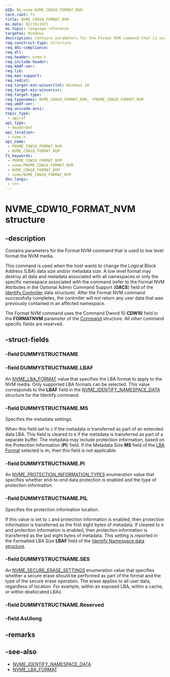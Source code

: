 ```yaml
---
UID: NS:nvme.NVME_CDW10_FORMAT_NVM
tech.root: fs
title: NVME_CDW10_FORMAT_NVM
ms.date: 02/19/2021
ms.topic: language-reference
targetos: Windows
description: Contains parameters for the Format NVM command that is used to low level format the NVM media.
req.construct-type: structure
req.ddi-compliance: 
req.dll: 
req.header: nvme.h
req.include-header: 
req.kmdf-ver: 
req.lib: 
req.max-support: 
req.redist: 
req.target-min-winverclnt: Windows 10
req.target-min-winversvr: 
req.target-type: 
req.typenames: NVME_CDW10_FORMAT_NVM, *PNVME_CDW10_FORMAT_NVM
req.umdf-ver: 
req.unicode-ansi: 
topic_type:
 - apiref
api_type:
 - HeaderDef
api_location:
 - nvme.h
api_name:
 - PNVME_CDW10_FORMAT_NVM
 - NVME_CDW10_FORMAT_NVM
f1_keywords:
 - PNVME_CDW10_FORMAT_NVM
 - nvme/PNVME_CDW10_FORMAT_NVM
 - NVME_CDW10_FORMAT_NVM
 - nvme/NVME_CDW10_FORMAT_NVM
dev_langs:
 - c++
---
```


# NVME_CDW10_FORMAT_NVM structure


## -description

Contains parameters for the Format NVM command that is used to low level format the NVM media.

This command is used when the host wants to change the Logical Block Address (LBA) data size and/or metadata size. A low level format may destroy all data and metadata associated with all namespaces or only the specific namespace associated with the command (refer to the Format NVM Attributes in the Optional Admin Command Support (**OACS**) field of the [Identify Controller](ns-nvme-nvme_identify_controller_data.md) data structure). After the Format NVM command successfully completes, the controller will not return any user data that was previously contained in an affected namespace.

The Format NVM command uses the Command Dword 10 **CDW10** field in the **FORMATNVM** parameter of the [Command](ns-nvme-nvme_command.md) structure. All other command specific fields are reserved.

## -struct-fields

### -field DUMMYSTRUCTNAME

### -field DUMMYSTRUCTNAME.LBAF

An [NVME_LBA_FORMAT](ns-nvme-nvme_lba_format.md) value that specifies the LBA format to apply to the NVM media. Only supported LBA formats can be selected. This value corresponds to the **LBAF** field in the [NVME_IDENTIFY_NAMESPACE_DATA](ns-nvme-nvme_identify_namespace_data.md) structure for the Identify command.

### -field DUMMYSTRUCTNAME.MS

Specifies the metadata settings.

When this field set to `1` if the metadata is transferred as part of an extended data LBA. This field is cleared to `0` if the metadata is transferred as part of a separate buffer. The metadata may include protection information, based on the Protection Information (**PI**) field. If the Metadata Size **MS** field of the [LBA Format](ns-nvme-nvme_lba_format.md) selected is `0h`, then this field is not applicable.

### -field DUMMYSTRUCTNAME.PI

An [NVME_PROTECTION_INFORMATION_TYPES](ne-nvme-nvme_protection_information_types.md) enumeration value that specifies whether end-to-end data protection is enabled and the type of protection information.

### -field DUMMYSTRUCTNAME.PIL

Specifies the protection information location.

If this value is set to `1` and protection information is enabled, then protection information is transferred as the first eight bytes of metadata. If cleared to `0` and protection information is enabled, then protection information is transferred as the last eight bytes of metadata. This setting is reported in the Formatted LBA Size **LBAF** field of the [Identify Namespace data structure](ns-nvme-nvme_identify_namespace_data.md).

### -field DUMMYSTRUCTNAME.SES

An [NVME_SECURE_ERASE_SETTINGS](ne-nvme-nvme_secure_erase_settings.md) enumeration value that specifies whether a secure erase should be performed as part of the format and the type of the secure erase operation. The erase applies to all user data, regardless of location. For example, within an exposed LBA, within a cache, or within deallocated LBAs.

### -field DUMMYSTRUCTNAME.Reserved

### -field AsUlong

## -remarks

## -see-also

- [NVME_IDENTIFY_NAMESPACE_DATA](ns-nvme-nvme_identify_namespace_data.md)
- [NVME_LBA_FORMAT](ns-nvme-nvme_lba_format.md)

